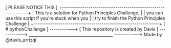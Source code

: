 [ PLEASE NOTICE THIS ]
+-------------------------------------------------------------+
|   This is a solution for Python Principles Challenge,       |
|   you can use this script if you're stuck when you          |
|   try to finish the Python Principles Challenge             |
+-------------------------------------------------------------+
[  # pythonChallenge                    ]     ----------->
[  This repository is created by Davis  ]     ----------->
_________________________________________     ----------->
Made by @davis_arrizqi
